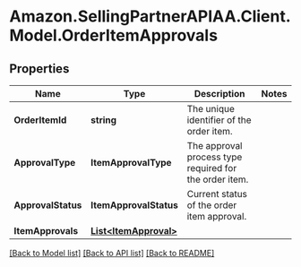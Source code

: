 # Amazon.SellingPartnerAPIAA.Client.Model.OrderItemApprovals
## Properties

Name | Type | Description | Notes
------------ | ------------- | ------------- | -------------
**OrderItemId** | **string** | The unique identifier of the order item. | 
**ApprovalType** | **ItemApprovalType** | The approval process type required for the order item. | 
**ApprovalStatus** | **ItemApprovalStatus** | Current status of the order item approval. | 
**ItemApprovals** | [**List&lt;ItemApproval&gt;**](ItemApproval.md) |  | 

[[Back to Model list]](../README.md#documentation-for-models) [[Back to API list]](../README.md#documentation-for-api-endpoints) [[Back to README]](../README.md)

